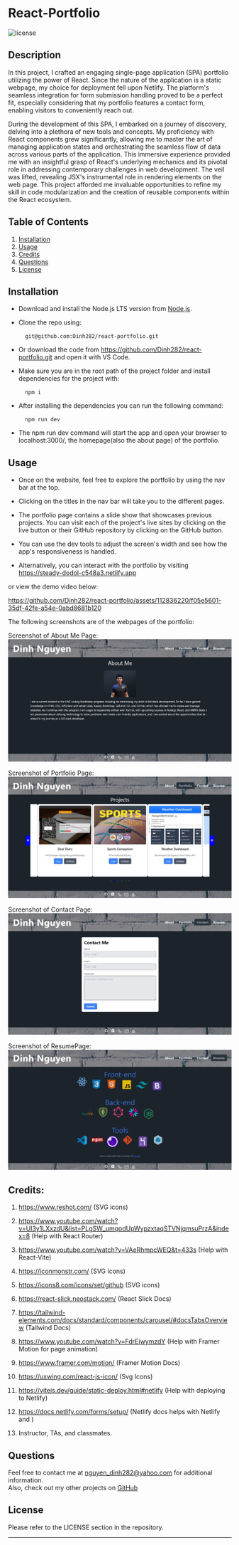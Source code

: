 # React-Portfolio

![license](https://img.shields.io/badge/License-MIT-yellowgreen)

## Description

In this project, I crafted an engaging single-page application (SPA) portfolio utilizing the power of React. Since the nature of the application is a static webpage, my choice for deployment fell upon Netlify. The platform's seamless integration for form submission handling proved to be a perfect fit, especially considering that my portfolio features a contact form, enabling visitors to conveniently reach out.

During the development of this SPA, I embarked on a journey of discovery, delving into a plethora of new tools and concepts. My proficiency with React components grew significantly, allowing me to master the art of managing application states and orchestrating the seamless flow of data across various parts of the application. This immersive experience provided me with an insightful grasp of React's underlying mechanics and its pivotal role in addressing contemporary challenges in web development. The veil was lifted, revealing JSX's instrumental role in rendering elements on the web page. This project afforded me invaluable opportunities to refine my skill in code modularization and the creation of reusable components within the React ecosystem.


## Table of Contents
1. [Installation](#installation)
2. [Usage](#usage)
3. [Credits](#credits)
4. [Questions](#questions)  
5. [License](#license)


## Installation
- Download and install the Node.js LTS version from [Node.js](https://nodejs.org/en).
- Clone the repo using:

        git@github.com:Dinh282/react-portfolio.git

- Or download the code from https://github.com/Dinh282/react-portfolio.git and
open it with VS Code.  
- Make sure you are in the root path of the project folder and install dependencies for the project with:

        npm i

- After installing the dependencies you can run the following command:

        npm run dev

- The npm run dev command will start the app and open your browser to localhost:3000/, the homepage(also the about page) of the portfolio.

## Usage
- Once on the website, feel free to explore the portfolio by using the nav bar at the top. 
- Clicking on the titles in the nav bar will take you to the different pages. 
- The portfolio page contains a slide show that showcases previous projects. You can visit each of the project's live sites by clicking on the live button or their GitHub repository by clicking on the GitHub button. 
- You can use the dev tools to adjust the screen's width and see how the app's responsiveness is handled.

- Alternatively, you can interact with the portfolio by visiting https://steady-dodol-c548a3.netlify.app 

or view the demo video below:



https://github.com/Dinh282/react-portfolio/assets/112836220/f05e5601-35df-42fe-a54e-0abd8681b120



The following screenshots are of the webpages of the portfolio:

Screenshot of About Me Page:
![Screenshot of About Me Page](./public/assets/images/about-me.jpg)

Screenshot of Portfolio Page:
![Screenshot of Portfolio Page](./public/assets/images/portfolio-page.jpg)

Screenshot of Contact Page:
![Screenshot of Contact Page](./public/assets/images/contact-me-page.jpg)

Screenshot of ResumePage:
![Screenshot of Resume Page](./public/assets/images/resume-page.jpg)


## Credits:
1. https://www.reshot.com/ (SVG icons)

2. https://www.youtube.com/watch?v=Ul3y1LXxzdU&list=PLgSW_umqodUpWypzxtaqSTVNjqmsuPrzA&index=8 (Help with React Router)

3. https://www.youtube.com/watch?v=VAeRhmpcWEQ&t=433s (Help with React-Vite)

4. https://iconmonstr.com/ (SVG icons)

5. https://icons8.com/icons/set/github (SVG icons)

6. https://react-slick.neostack.com/ (React Slick Docs)

7. https://tailwind-elements.com/docs/standard/components/carousel/#docsTabsOverview (Tailwind Docs)

8. https://www.youtube.com/watch?v=FdrEjwymzdY (Help with Framer Motion for page animation)

9. https://www.framer.com/motion/ (Framer Motion Docs)

10. https://uxwing.com/react-js-icon/ (Svg Icons)

11. https://vitejs.dev/guide/static-deploy.html#netlify (Help with deploying to Netlify)

12. https://docs.netlify.com/forms/setup/ (Netlify docs helps with Netlify and )

13. Instructor, TAs, and classmates.

## Questions
Feel free to contact me at nguyen_dinh282@yahoo.com for additional information.  
Also, check out my other projects on [GitHub](https://github.com/Dinh282)


## License

Please refer to the LICENSE section in the repository.


---
